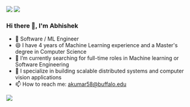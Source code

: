 [<img src="https://img.shields.io/badge/linkedin-%230077B5.svg?&style=for-the-badge&logo=linkedin&logoColor=white" />](https://www.linkedin.com/in/akumar58)
[<img src="https://img.shields.io/badge/dynamic/json?style=for-the-badge&labelColor=black&color=%23ffa116&label=Solved&query=solvedOverTotal&url=https%3A%2F%2Fleetcode-badge.vercel.app%2Fapi%2Fusers%2Fabhisheknine4&logo=leetcode&logoColor=yellow" />](https://leetcode.com/abhisheknine4/)

### Hi there 👋, I'm Abhishek

- 🏢 Software / ML Engineer
- 😄 I have 4 years of Machine Learning experience and a Master's degree in Computer Science
- 🌱 I’m currently searching for full-time roles in Machine learning or Software Engineering
- 🔭 I specialize in building scalable distributed systems and computer vision applications
- 📫 How to reach me: akumar58@buffalo.edu

![](https://komarev.com/ghpvc/?username=abhinine4)

<!--
**abhinine4/abhinine4** is a ✨ _special_ ✨ repository because its `README.md` (this file) appears on your GitHub profile.

Here are some ideas to get you started:

- 🔭 I’m currently working on ...
- 🌱 I’m currently learning ...
- 👯 I’m looking to collaborate on ...
- 🤔 I’m looking for help with ...
- 💬 Ask me about ...
- 📫 How to reach me: ...
- 😄 Pronouns: ...
- ⚡ Fun fact: ...
-->
